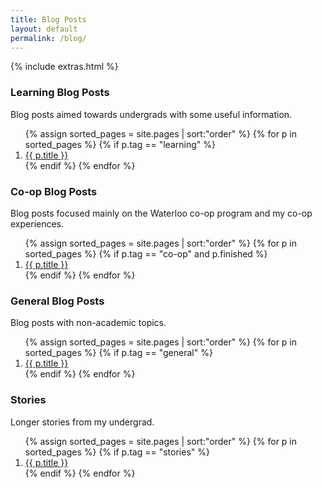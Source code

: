 ```yaml
---
title: Blog Posts
layout: default
permalink: /blog/
---
```


{% include extras.html %}

### Learning Blog Posts

Blog posts aimed towards undergrads with some useful information.
<ol>
{% assign sorted_pages = site.pages | sort:"order" %}
{% for p in sorted_pages %}
  {% if p.tag == "learning" %}
  <li id="{{ p.order }}">
    <a href="{{ p.url }}">{{ p.title }}</a>
  </li>
  {% endif %}
{% endfor %}
</ol>

### Co-op Blog Posts

Blog posts focused mainly on the Waterloo co-op program and my co-op experiences.
<ol>
{% assign sorted_pages = site.pages | sort:"order" %}
{% for p in sorted_pages %}
  {% if p.tag == "co-op" and p.finished %}
    <li id="{{ p.order }}">
      <a href="{{ p.url }}">{{ p.title }}</a>
    </li>
  {% endif %}
{% endfor %}
</ol>

### General Blog Posts

Blog posts with non-academic topics.

<ol>
{% assign sorted_pages = site.pages | sort:"order" %}
{% for p in sorted_pages %}
  {% if p.tag == "general" %}
  <li id="{{ p.order }}">
    <a href="{{ p.url }}">{{ p.title }}</a>
  </li>
  {% endif %}
{% endfor %}
</ol>

### Stories

Longer stories from my undergrad.

<ol>
{% assign sorted_pages = site.pages | sort:"order" %}
{% for p in sorted_pages %}
  {% if p.tag == "stories" %}
  <li id="{{ p.order }}">
    <a href="{{ p.url }}">{{ p.title }}</a>
  </li>
  {% endif %}
{% endfor %}
</ol>
